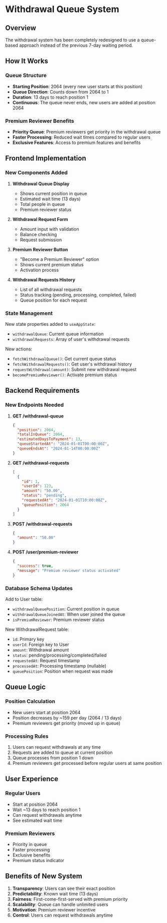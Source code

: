 # Withdrawal Queue System

## Overview

The withdrawal system has been completely redesigned to use a queue-based approach instead of the previous 7-day waiting period.

## How It Works

### Queue Structure
- **Starting Position**: 2064 (every new user starts at this position)
- **Queue Direction**: Counts down from 2064 to 1
- **Duration**: 13 days to reach position 1
- **Continuous**: The queue never ends, new users are added at position 2064

### Premium Reviewer Benefits
- **Priority Queue**: Premium reviewers get priority in the withdrawal queue
- **Faster Processing**: Reduced wait times compared to regular users
- **Exclusive Features**: Access to premium features and benefits

## Frontend Implementation

### New Components Added

1. **Withdrawal Queue Display**
   - Shows current position in queue
   - Estimated wait time (13 days)
   - Total people in queue
   - Premium reviewer status

2. **Withdrawal Request Form**
   - Amount input with validation
   - Balance checking
   - Request submission

3. **Premium Reviewer Button**
   - "Become a Premium Reviewer" option
   - Shows current premium status
   - Activation process

4. **Withdrawal Requests History**
   - List of all withdrawal requests
   - Status tracking (pending, processing, completed, failed)
   - Queue position for each request

### State Management

New state properties added to `useAppState`:
- `withdrawalQueue`: Current queue information
- `withdrawalRequests`: Array of user's withdrawal requests

New actions:
- `fetchWithdrawalQueue()`: Get current queue status
- `fetchWithdrawalRequests()`: Get user's withdrawal history
- `requestWithdrawal(amount)`: Submit new withdrawal request
- `becomePremiumReviewer()`: Activate premium status

## Backend Requirements

### New Endpoints Needed

1. **GET /withdrawal-queue**
   ```json
   {
     "position": 2064,
     "totalInQueue": 2064,
     "estimatedDaysToPayment": 13,
     "queueStartedAt": "2024-01-01T00:00:00Z",
     "queueEndsAt": "2024-01-14T00:00:00Z"
   }
   ```

2. **GET /withdrawal-requests**
   ```json
   [
     {
       "id": 1,
       "userId": 123,
       "amount": "50.00",
       "status": "pending",
       "requestedAt": "2024-01-01T10:00:00Z",
       "queuePosition": 2064
     }
   ]
   ```

3. **POST /withdrawal-requests**
   ```json
   {
     "amount": "50.00"
   }
   ```

4. **POST /user/premium-reviewer**
   ```json
   {
     "success": true,
     "message": "Premium reviewer status activated"
   }
   ```

### Database Schema Updates

Add to User table:
- `withdrawalQueuePosition`: Current position in queue
- `withdrawalQueueJoinedAt`: When user joined the queue
- `isPremiumReviewer`: Premium reviewer status

New WithdrawalRequest table:
- `id`: Primary key
- `userId`: Foreign key to User
- `amount`: Withdrawal amount
- `status`: pending/processing/completed/failed
- `requestedAt`: Request timestamp
- `processedAt`: Processing timestamp (nullable)
- `queuePosition`: Position when request was made

## Queue Logic

### Position Calculation
- New users start at position 2064
- Position decreases by ~159 per day (2064 / 13 days)
- Premium reviewers get priority (moved up in queue)

### Processing Rules
1. Users can request withdrawals at any time
2. Requests are added to queue at current position
3. Queue processes from position 1 down
4. Premium reviewers get processed before regular users at same position

## User Experience

### Regular Users
- Start at position 2064
- Wait ~13 days to reach position 1
- Can request withdrawals anytime
- See estimated wait time

### Premium Reviewers
- Priority in queue
- Faster processing
- Exclusive benefits
- Premium status indicator

## Benefits of New System

1. **Transparency**: Users can see their exact position
2. **Predictability**: Known wait time (13 days)
3. **Fairness**: First-come-first-served with premium priority
4. **Scalability**: Queue can handle unlimited users
5. **Motivation**: Premium reviewer incentive
6. **Control**: Users can request withdrawals anytime 